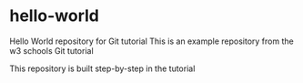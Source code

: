 # hello-world
Hello World repository for Git tutorial
This is an example repository from the w3 schools Git tutorial

This repository is built step-by-step in the tutorial

